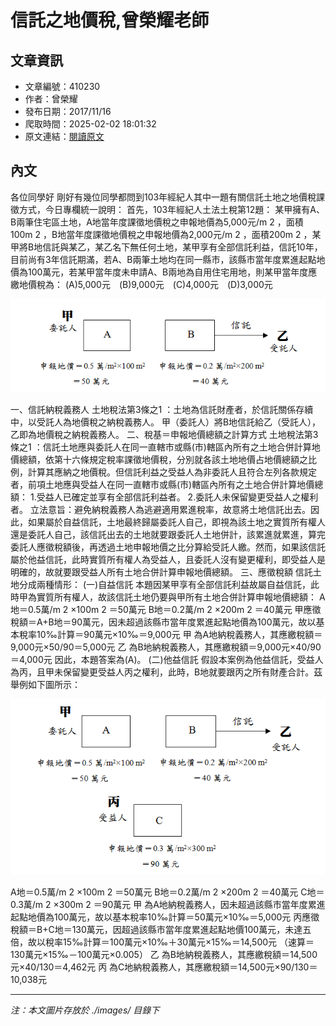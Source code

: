# 信託之地價稅,曾榮耀老師

## 文章資訊
- 文章編號：410230
- 作者：曾榮耀
- 發布日期：2017/11/16
- 爬取時間：2025-02-02 18:01:32
- 原文連結：[閱讀原文](https://real-estate.get.com.tw/Columns/detail.aspx?no=410230)

## 內文
各位同學好
剛好有幾位同學都問到103年經紀人其中一題有關信託土地之地價稅課徵方式，今日專欄統一說明：
首先，103年經紀人土法土稅第12題：
某甲擁有A、B兩筆住宅區土地，A地當年度課徵地價稅之申報地價為5,000元/m
2
，面積100m
2
，B地當年度課徵地價稅之申報地價為2,000元/m
2
，面積200m
2
，某甲將B地信託與某乙，某乙名下無任何土地，某甲享有全部信託利益，信託10年，目前尚有3年信託期滿，若A、B兩筆土地均在同一縣市，該縣市當年度累進起點地價為100萬元，若某甲當年度未申請A、B兩地為自用住宅用地，則某甲當年度應繳地價稅為：
(A)5,000元　(B)9,000元　(C)4,000元　(D)3,000元

![圖片](./images/410230_2bf70483.png)

一、信託納稅義務人
土地稅法第3條之1
：土地為信託財產者，於信託關係存續中，以受託人為地價稅之納稅義務人。
甲（委託人）將B地信託給乙（受託人），乙即為地價稅之納稅義務人。
二、稅基＝申報地價總額之計算方式
土地稅法第3條之1
：信託土地應與委託人在同一直轄市或縣(市)轄區內所有之土地合併計算地價總額，依第十六條規定稅率課徵地價稅，分別就各該土地地價占地價總額之比例，計算其應納之地價稅。但信託利益之受益人為非委託人且符合左列各款規定者，前項土地應與受益人在同一直轄市或縣(市)轄區內所有之土地合併計算地價總額：
1.受益人已確定並享有全部信託利益者。
2.委託人未保留變更受益人之權利者。
立法意旨：避免納稅義務人為逃避適用累進稅率，故意將土地信託出去。因此，如果屬於自益信託，土地最終歸屬委託人自己，即視為該土地之實質所有權人還是委託人自己，該信託出去的土地就要跟委託人土地併計，該累進就累進，算完委託人應徵稅額後，再透過土地申報地價之比分算給受託人繳。然而，如果該信託屬於他益信託，此時實質所有權人為受益人，且委託人沒有變更權利，即受益人是明確的，故就要跟受益人所有土地合併計算申報地價總額。
三、應徵稅額
信託土地分成兩種情形：
(一)自益信託
本題因某甲享有全部信託利益故屬自益信託，此時甲為實質所有權人，故該信託土地仍要與甲所有土地合併計算申報地價總額：
A地＝0.5萬/m
2
×100m
2
＝50萬元
B地＝0.2萬/m
2
×200m
2
＝40萬元
甲應徵稅額＝A+B地＝90萬元，因未超過該縣市當年度累進起點地價為100萬元，故以基本稅率10‰計算＝90萬元×10‰＝9,000元
甲
為A地納稅義務人，其應繳稅額＝9,000元×50/90＝5,000元
乙
為B地納稅義務人，其應繳稅額＝9,000元×40/90＝4,000元
因此，本題答案為(A)。
(二)他益信託
假設本案例為他益信託，受益人為丙，且甲未保留變更受益人丙之權利，此時，B地就要跟丙之所有財產合計。茲舉例如下圖所示：

![圖片](./images/410230_8b7268a4.png)

A地＝0.5萬/m
2
×100m
2
＝50萬元
B地＝0.2萬/m
2
×200m
2
＝40萬元
C地＝0.3萬/m
2
×300m
2
＝90萬元
甲
為A地納稅義務人，因未超過該縣市當年度累進起點地價為100萬元，故以基本稅率10‰計算＝50萬元×10‰＝5,000元
丙應徵稅額＝B+C地＝130萬元，因超過該縣市當年度累進起點地價100萬元，未達五倍，故以稅率15‰計算＝100萬元×10‰＋30萬元×15‰＝14,500元
（速算＝130萬元×15‰－100萬元×0.005）
乙
為B地納稅義務人，其應繳稅額＝14,500元×40/130＝4,462元
丙
為C地納稅義務人，其應繳稅額＝14,500元×90/130＝10,038元

---
*注：本文圖片存放於 ./images/ 目錄下*
